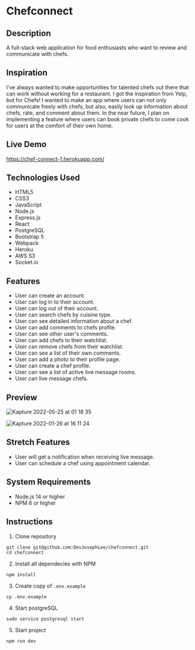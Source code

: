 # Chefconnect

## Description
A full-stack web application for food enthusiasts who want to review and communicate with chefs. 

## Inspiration
I've always wanted to make opportunities for talented chefs out there that can work without working for a restaurant. I got the inspiration from Yelp, but for Chefs! I wanted to make an app where users can not only communicate freely with chefs, but also, easily look up information about chefs, rate, and comment about them. In the near future, I plan on implementing a feature where users can book private chefs to come cook for users at the comfort of their own home. 

## Live Demo
https://chef-connect-1.herokuapp.com/

## Technologies Used
- HTML5
- CSS3
- JavaScript
- Node.js
- Express.js
- React
- PostgreSQL
- Bootstrap 5
- Webpack
- Heroku
- AWS S3
- Socket.io

## Features
- User can create an account.
- User can log in to their account.
- User can log out of their account.
- User can search chefs by cuisine type.
- User can see detailed information about a chef.
- User can add comments to chefs profile.
- User can see other user's comments.
- User can add chefs to their watchlist.
- User can remove chefs from their watchlist. 
- User can see a list of their own comments. 
- User can add a photo to their profile page.
- User can create a chef profile.
- User can see a list of active live message rooms.
- User can live message chefs. 

## Preview
![Kapture 2022-05-25 at 01 18 35](https://user-images.githubusercontent.com/68756038/170216677-7f291be5-658f-4596-975e-389a52795e99.gif)

![Kapture 2022-01-26 at 16 11 24](https://user-images.githubusercontent.com/68756038/151448049-831ce9f5-6c3e-4ccc-9a44-01319b463f55.gif)


## Stretch Features
- User will get a notification when receiving live message.
- User can schedule a chef using appointment calendar.

## System Requirements
- Node.js 14 or higher
- NPM 6 or higher

## Instructions
1. Clone repository
```
git clone git@github.com:DevJosephLee/chefconnect.git
cd chefconnect
```
2. Install all dependecies with NPM
```
npm install
```
3. Create copy of `.env.example`
```
cp .env.example
```
4. Start postgreSQL
```
sudo service postgresql start
```
5. Start project
```
npm run dev
```

